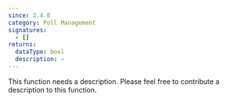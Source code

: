 ```yaml
---
since: 2.4.0
category: Poll Management
signatures:
  - []
returns:
  dataType: bool
  description: ~
---
```


This function needs a description. Please feel free to contribute a description to this function.
